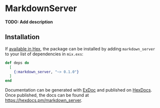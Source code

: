 # MarkdownServer

**TODO: Add description**

## Installation

If [available in Hex](https://hex.pm/docs/publish), the package can be installed
by adding `markdown_server` to your list of dependencies in `mix.exs`:

```elixir
def deps do
  [
    {:markdown_server, "~> 0.1.0"}
  ]
end
```

Documentation can be generated with [ExDoc](https://github.com/elixir-lang/ex_doc)
and published on [HexDocs](https://hexdocs.pm). Once published, the docs can
be found at <https://hexdocs.pm/markdown_server>.

